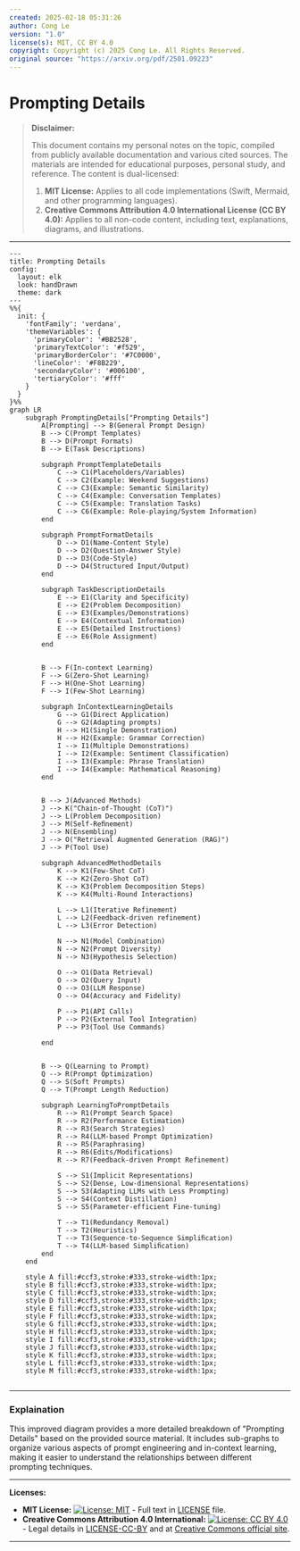 ```yaml
---
created: 2025-02-18 05:31:26
author: Cong Le
version: "1.0"
license(s): MIT, CC BY 4.0
copyright: Copyright (c) 2025 Cong Le. All Rights Reserved.
original source: "https://arxiv.org/pdf/2501.09223"
---
```




# Prompting Details
> **Disclaimer:**
>
> This document contains my personal notes on the topic,
> compiled from publicly available documentation and various cited sources.
> The materials are intended for educational purposes, personal study, and reference.
> The content is dual-licensed:
> 1. **MIT License:** Applies to all code implementations (Swift, Mermaid, and other programming languages).
> 2. **Creative Commons Attribution 4.0 International License (CC BY 4.0):** Applies to all non-code content, including text, explanations, diagrams, and illustrations.
---



```mermaid
---
title: Prompting Details
config:
  layout: elk
  look: handDrawn
  theme: dark
---
%%{
  init: {
    'fontFamily': 'verdana',
    'themeVariables': {
      'primaryColor': '#BB2528',
      'primaryTextColor': '#f529',
      'primaryBorderColor': '#7C0000',
      'lineColor': '#F8B229',
      'secondaryColor': '#006100',
      'tertiaryColor': '#fff'
    }
  }
}%%
graph LR
    subgraph PromptingDetails["Prompting Details"]
        A[Prompting] --> B(General Prompt Design)
        B --> C(Prompt Templates)
        B --> D(Prompt Formats)
        B --> E(Task Descriptions)
        
        subgraph PromptTemplateDetails
            C --> C1(Placeholders/Variables)
            C --> C2(Example: Weekend Suggestions)
            C --> C3(Example: Semantic Similarity)
            C --> C4(Example: Conversation Templates)
            C --> C5(Example: Translation Tasks)
            C --> C6(Example: Role-playing/System Information)
        end
        
        subgraph PromptFormatDetails
            D --> D1(Name-Content Style)
            D --> D2(Question-Answer Style)
            D --> D3(Code-Style)
            D --> D4(Structured Input/Output)
        end
        
        subgraph TaskDescriptionDetails
            E --> E1(Clarity and Specificity)
            E --> E2(Problem Decomposition)
            E --> E3(Examples/Demonstrations)
            E --> E4(Contextual Information)
            E --> E5(Detailed Instructions)
            E --> E6(Role Assignment)
        end


        B --> F(In-context Learning)
        F --> G(Zero-Shot Learning)
        F --> H(One-Shot Learning)
        F --> I(Few-Shot Learning)

        subgraph InContextLearningDetails
            G --> G1(Direct Application)
            G --> G2(Adapting prompts)
            H --> H1(Single Demonstration)
            H --> H2(Example: Grammar Correction)
            I --> I1(Multiple Demonstrations)
            I --> I2(Example: Sentiment Classification)
            I --> I3(Example: Phrase Translation)
            I --> I4(Example: Mathematical Reasoning)
        end


        B --> J(Advanced Methods)
        J --> K("Chain-of-Thought (CoT)")
        J --> L(Problem Decomposition)
        J --> M(Self-Reﬁnement)
        J --> N(Ensembling)
        J --> O("Retrieval Augmented Generation (RAG)")
        J --> P(Tool Use)
        
        subgraph AdvancedMethodDetails
            K --> K1(Few-Shot CoT)
            K --> K2(Zero-Shot CoT)
            K --> K3(Problem Decomposition Steps)
            K --> K4(Multi-Round Interactions)
            
            L --> L1(Iterative Refinement)
            L --> L2(Feedback-driven refinement)
            L --> L3(Error Detection)
            
            N --> N1(Model Combination)
            N --> N2(Prompt Diversity)
            N --> N3(Hypothesis Selection)
            
            O --> O1(Data Retrieval)
            O --> O2(Query Input)
            O --> O3(LLM Response)
            O --> O4(Accuracy and Fidelity)
            
            P --> P1(API Calls)
            P --> P2(External Tool Integration)
            P --> P3(Tool Use Commands)

        end


        B --> Q(Learning to Prompt)
        Q --> R(Prompt Optimization)
        Q --> S(Soft Prompts)
        Q --> T(Prompt Length Reduction)
        
        subgraph LearningToPromptDetails
            R --> R1(Prompt Search Space)
            R --> R2(Performance Estimation)
            R --> R3(Search Strategies)
            R --> R4(LLM-based Prompt Optimization)
            R --> R5(Paraphrasing)
            R --> R6(Edits/Modifications)
            R --> R7(Feedback-driven Prompt Refinement)
            
            S --> S1(Implicit Representations)
            S --> S2(Dense, Low-dimensional Representations)
            S --> S3(Adapting LLMs with Less Prompting)
            S --> S4(Context Distillation)
            S --> S5(Parameter-efficient Fine-tuning)
            
            T --> T1(Redundancy Removal)
            T --> T2(Heuristics)
            T --> T3(Sequence-to-Sequence Simpliﬁcation)
            T --> T4(LLM-based Simpliﬁcation)
        end
    end

    style A fill:#ccf3,stroke:#333,stroke-width:1px;
    style B fill:#ccf3,stroke:#333,stroke-width:1px;
    style C fill:#ccf3,stroke:#333,stroke-width:1px;
    style D fill:#ccf3,stroke:#333,stroke-width:1px;
    style E fill:#ccf3,stroke:#333,stroke-width:1px;
    style F fill:#ccf3,stroke:#333,stroke-width:1px;
    style G fill:#ccf3,stroke:#333,stroke-width:1px;
    style H fill:#ccf3,stroke:#333,stroke-width:1px;
    style I fill:#ccf3,stroke:#333,stroke-width:1px;
    style J fill:#ccf3,stroke:#333,stroke-width:1px;
    style K fill:#ccf3,stroke:#333,stroke-width:1px;
    style L fill:#ccf3,stroke:#333,stroke-width:1px;
    style M fill:#ccf3,stroke:#333,stroke-width:1px;
    
```

---

### Explaination

This improved diagram provides a more detailed breakdown of "Prompting Details" based on the provided source material. It includes sub-graphs to organize various aspects of prompt engineering and in-context learning, making it easier to understand the relationships between different prompting techniques.

---
**Licenses:**

- **MIT License:**  [![License: MIT](https://img.shields.io/badge/License-MIT-yellow.svg)](LICENSE) - Full text in [LICENSE](LICENSE) file.
- **Creative Commons Attribution 4.0 International:** [![License: CC BY 4.0](https://licensebuttons.net/l/by/4.0/88x31.png)](LICENSE-CC-BY) - Legal details in [LICENSE-CC-BY](LICENSE-CC-BY) and at [Creative Commons official site](http://creativecommons.org/licenses/by/4.0/).

---